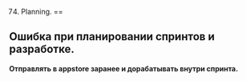 74. Planning.
==

## Ошибка при планировании спринтов и разработке.

**Отправлять в appstore заранее и дорабатывать внутри спринта.**












